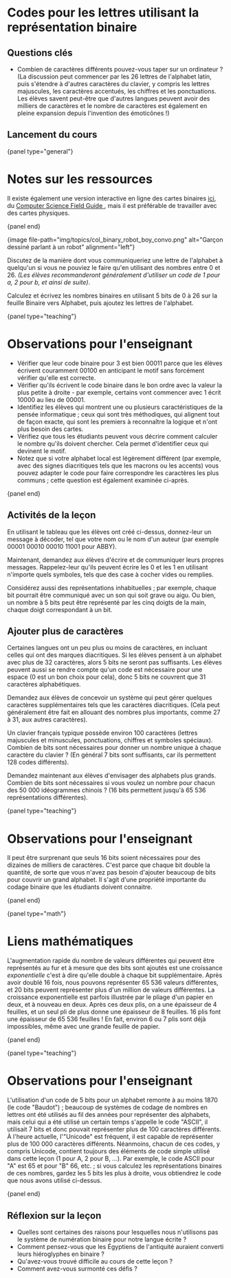 # Codes pour les lettres utilisant la représentation binaire

## Questions clés

- Combien de caractères différents pouvez-vous taper sur un ordinateur ? (La discussion peut commencer par les 26 lettres de l'alphabet latin, puis s'étendre à d'autres caractères du clavier, y compris les lettres majuscules, les caractères accentués, les chiffres et les ponctuations. Les élèves savent peut-être que d'autres langues peuvent avoir des milliers de caractères et le nombre de caractères est également en pleine expansion depuis l'invention des émoticônes !)

## Lancement du cours

{panel type="general"}

# Notes sur les ressources

Il existe également une version interactive en ligne des cartes binaires [ici](http://www.csfieldguide.org.nz/en/interactives/binary-cards/index.html?digits=8), du [Computer Science Field Guide ](http://www.csfieldguide.org.nz/), mais il est préférable de travailler avec des cartes physiques.

{panel end}

{image file-path="img/topics/col_binary_robot_boy_convo.png" alt="Garçon dessiné parlant à un robot" alignment="left"}

Discutez de la manière dont vous communiqueriez une lettre de l'alphabet à quelqu'un si vous ne pouviez le faire qu'en utilisant des nombres entre 0 et 26. *(Les élèves recommanderont généralement d'utiliser un code de 1 pour a, 2 pour b, et ainsi de suite)*.

Calculez et écrivez les nombres binaires en utilisant 5 bits de 0 à 26 sur la feuille Binaire vers Alphabet, puis ajoutez les lettres de l'alphabet.

{panel type="teaching"}

# Observations pour l'enseignant

- Vérifier que leur code binaire pour 3 est bien 00011 parce que les élèves écrivent couramment 00100 en anticipant le motif sans forcément vérifier qu'elle est correcte.
- Vérifier qu'ils écrivent le code binaire dans le bon ordre avec la valeur la plus petite à droite - par exemple, certains vont commencer avec 1 écrit 10000 au lieu de 00001.
- Identifiez les élèves qui montrent une ou plusieurs caractéristiques de la pensée informatique ; ceux qui sont très méthodiques, qui alignent tout de façon exacte, qui sont les premiers à reconnaître la logique et n'ont plus besoin des cartes.
- Vérifiez que tous les étudiants peuvent vous décrire comment calculer le nombre qu'ils doivent chercher. Cela permet d'identifier ceux qui devinent le motif.
- Notez que si votre alphabet local est légèrement différent (par exemple, avec des signes diacritiques tels que les macrons ou les accents) vous pouvez adapter le code pour faire correspondre les caractères les plus communs ; cette question est également examinée ci-après.

{panel end}

## Activités de la leçon

En utilisant le tableau que les élèves ont créé ci-dessus, donnez-leur un message à décoder, tel que votre nom ou le nom d'un auteur (par exemple 00001 00010 00010 11001 pour ABBY).

Maintenant, demandez aux élèves d'écrire et de communiquer leurs propres messages. Rappelez-leur qu'ils peuvent écrire les 0 et les 1 en utilisant n'importe quels symboles, tels que des case à cocher vides ou remplies.

Considérez aussi des représentations inhabituelles ; par exemple, chaque bit pourrait être communiqué avec un son qui soit grave ou aigu. Ou bien, un nombre à 5 bits peut être représenté par les cinq doigts de la main, chaque doigt correspondant à un bit.

## Ajouter plus de caractères

Certaines langues ont un peu plus ou moins de caractères, en incluant celles qui ont des marques diacritiques. Si les élèves pensent à un alphabet avec plus de 32 caractères, alors 5 bits ne seront pas suffisants. Les élèves peuvent aussi se rendre compte qu'un code est nécessaire pour une espace (0 est un bon choix pour cela), donc 5 bits ne couvrent que 31 caractères alphabétiques.

Demandez aux élèves de concevoir un système qui peut gérer quelques caractères supplémentaires tels que les caractères diacritiques. (Cela peut généralement être fait en allouant des nombres plus importants, comme 27 à 31, aux autres caractères).

Un clavier français typique possède environ 100 caractères (lettres majuscules et minuscules, ponctuations, chiffres et symboles spéciaux). Combien de bits sont nécessaires pour donner un nombre unique à chaque caractère du clavier ? (En général 7 bits sont suffisants, car ils permettent 128 codes différents).

Demandez maintenant aux élèves d'envisager des alphabets plus grands. Combien de bits sont nécessaires si vous voulez un nombre pour chacun des 50 000 idéogrammes chinois ? (16 bits permettent jusqu'à 65 536 représentations différentes).

{panel type="teaching"}

# Observations pour l'enseignant

Il peut être surprenant que seuls 16 bits soient nécessaires pour des dizaines de milliers de caractères. C'est parce que chaque bit double la quantité, de sorte que vous n'avez pas besoin d'ajouter beaucoup de bits pour couvrir un grand alphabet. Il s'agit d'une propriété importante du codage binaire que les étudiants doivent connaitre.

{panel end}

{panel type="math"}

# Liens mathématiques

L'augmentation rapide du nombre de valeurs différentes qui peuvent être représentés au fur et à mesure que des bits sont ajoutés est une croissance *exponentielle* c'est à dire qu'elle double à chaque bit supplémentaire. Après avoir doublé 16 fois, nous pouvons représenter 65 536 valeurs différentes, et 20 bits peuvent représenter plus d'un million de valeurs différentes. La croissance exponentielle est parfois illustrée par le pliage d'un papier en deux, et à nouveau en deux. Après ces deux plis, on a une épaisseur de 4 feuilles, et un seul pli de plus donne une épaisseur de 8 feuilles. 16 plis font une épaisseur de 65 536 feuilles ! En fait, environ 6 ou 7 plis sont déjà impossibles, même avec une grande feuille de papier.

{panel end}

{panel type="teaching"}

# Observations pour l'enseignant

L'utilisation d'un code de 5 bits pour un alphabet remonte à au moins 1870 (le code "Baudot") ; beaucoup de systèmes de codage de nombres en lettres ont été utilisés au fil des années pour représenter des alphabets, mais celui qui a été utilisé un certain temps s'appelle le code "ASCII", il utilisait 7 bits et donc pouvait représenter plus de 100 caractères différents. À l'heure actuelle, l'"Unicode" est fréquent, il est capable de représenter plus de 100 000 caractères différents. Néanmoins, chacun de ces codes, y compris Unicode, contient toujours des éléments de code simple utilisé dans cette leçon (1 pour A, 2 pour B, ...). Par exemple, le code ASCII pour "A" est 65 et pour "B" 66, etc. ; si vous calculez les représentations binaires de ces nombres, gardez les 5 bits les plus à droite, vous obtiendrez le code que nous avons utilisé ci-dessus.

{panel end}

## Réflexion sur la leçon

- Quelles sont certaines des raisons pour lesquelles nous n'utilisons pas le système de numération binaire pour notre langue écrite ?
- Comment pensez-vous que les Égyptiens de l'antiquité auraient converti leurs hiéroglyphes en binaire ?
- Qu'avez-vous trouvé difficile au cours de cette leçon ?
- Comment avez-vous surmonté ces défis ?